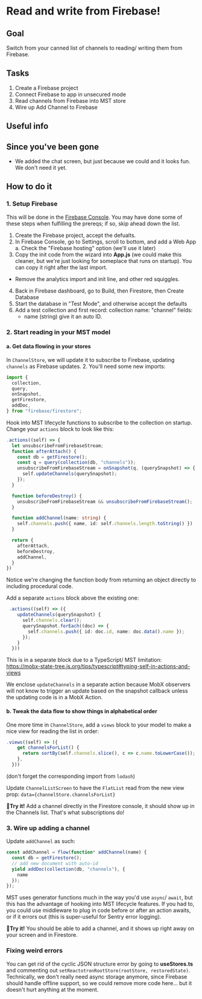 # Read and write from Firebase!
## Goal
Switch from your canned list of channels to reading/ writing them from Firebase.
## Tasks
1. Create a Firebase project
2. Connect Firebase to app in unsecured mode
3. Read channels from Firebase into MST store
4. Wire up Add Channel to Firebase
## Useful info

## Since you've been gone
- We added the chat screen, but just because we could and it looks fun. We don't need it yet.

## How to do it

### 1. Setup Firebase
This will be done in the [Firebase Console](https://console.firebase.google.com/). You may have done some of these steps when fulfilling the prereqs; if so, skip ahead down the list.
1) Create the Firebase project, accept the defualts.
2) In Firebase Console, go to Settings, scroll to bottom, and add a Web App
 a. Check the "Firebase hosting" option (we'll use it later)
3) Copy the init code from the wizard into **App.js** (we could make this cleaner, but we're just looking for someplace that runs on startup). You can copy it right after the last import.
  - Remove the analytics import and init line, and other red squiggles.
4) Back in Firebase dashboard, go to Build, then Firestore, then Create Database
5) Start the database in "Test Mode", and otherwise accept the defaults
6) Add a test collection and first record:
  collection name: "channel"
  fields:
    - name (string)
  give it an auto ID.

### 2. Start reading in your MST model
#### a. Get data flowing in your stores
In `ChannelStore`, we will update it to subscribe to Firebase, updating `channels` as Firebase updates.
2. You'll need some new imports:
```ts
import {
  collection,
  query,
  onSnapshot,
  getFirestore,
  addDoc,
} from "firebase/firestore";
```

Hook into MST lifecycle functions to subscribe to the collection on startup. Change your `actions` block to look like this:
  ```ts
  .actions((self) => {
    let unsubscribeFromFirebaseStream;
    function afterAttach() {
      const db = getFirestore();
      const q = query(collection(db, "channels"));
      unsubscribeFromFirebaseStream = onSnapshot(q, (querySnapshot) => {
        self.updateChannels(querySnapshot);
      });
    }

    function beforeDestroy() {
      unsubscribeFromFirebaseStream && unsubscribeFromFirebaseStream();
    }

    function addChannel(name: string) {
      self.channels.push({ name, id: self.channels.length.toString() })
    }

    return {
      afterAttach,
      beforeDestroy,
      addChannel,
    }
  })
  ```

  Notice we're changing the function body from returning an object directly to including procedural code.

Add a separate `actions` block above the existing one:
```ts
 .actions((self) => ({
    updateChannels(querySnapshot) {
      self.channels.clear();
      querySnapshot.forEach((doc) => {
        self.channels.push({ id: doc.id, name: doc.data().name });
      });
    }
  }))
  ```
This is in a separate block due to a TypeScript/ MST limitation: https://mobx-state-tree.js.org/tips/typescript#typing-self-in-actions-and-views

We enclose `updateChannels` in a separate action because MobX observers will not know to trigger an update based on the snapshot callback unless the updating code is in a MobX Action.

#### b. Tweak the data flow to show things in alphabetical order

One more time in `ChannelStore`, add a `views` block to your model to make a nice view for reading the list in order:
```ts
.views((self) => ({
    get channelsForList() {
      return sortBy(self.channels.slice(), c => c.name.toLowerCase());
    },
  }))
```

(don't forget the corresponding import from `lodash`)

Update `ChannelListScreen` to have the `FlatList` read from the new view prop:
```data={channelStore.channelsForList}```

🏃**Try it!** Add a channel directly in the Firestore console, it should show up in the Channels list. That's what subscriptions do!

### 3. Wire up adding a channel
Update `addChannel` as such:
```ts
const addChannel = flow(function* addChannel(name) {
  const db = getFirestore();
  // add new document with auto-id
  yield addDoc(collection(db, "channels"), {
    name
  });
});
```
MST uses generator functions much in the way you'd use `async`/ `await`, but this has the advantage of hooking into MST lifecycle features. If you had to, you could use middleware to plug in code before or after an action awaits, or if it errors out (this is super-useful for Sentry error logging).

🏃**Try it!** You should be able to add a channel, and it shows up right away on your screen and in Firestore.

### Fixing weird errors
You can get rid of the cyclic JSON structure error by going to **useStores.ts** and commenting out `setReactotronRootStore(rootStore, restoredState)`. Technically, we don't really need async storage anymore, since Firebase should handle offline support, so we could remove more code here... but it doesn't hurt anything at the moment.


